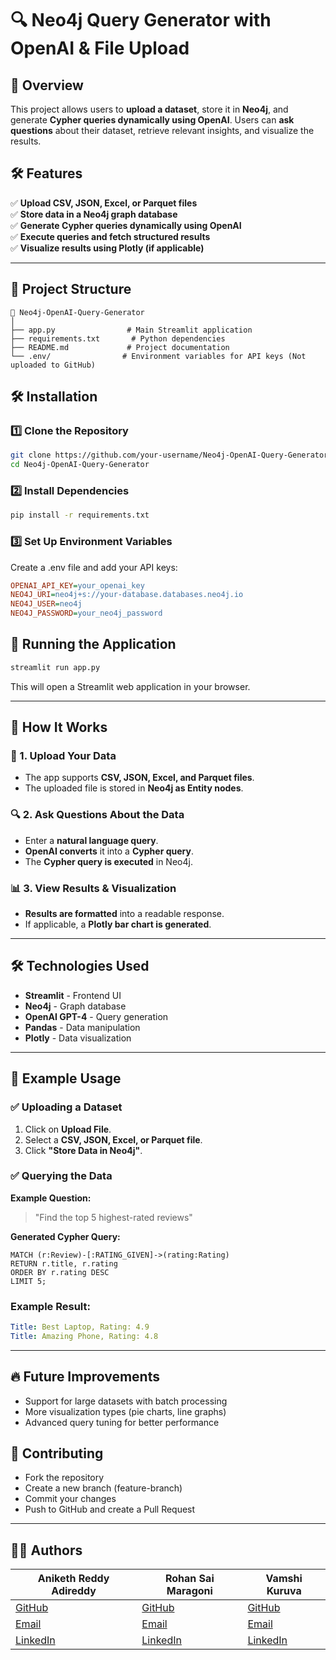# 🔍 Neo4j Query Generator with OpenAI & File Upload

## 🚀 Overview
This project allows users to **upload a dataset**, store it in **Neo4j**, and generate **Cypher queries dynamically using OpenAI**. Users can **ask questions** about their dataset, retrieve relevant insights, and visualize the results.

## 🛠 Features
✅ **Upload CSV, JSON, Excel, or Parquet files**  
✅ **Store data in a Neo4j graph database**  
✅ **Generate Cypher queries dynamically using OpenAI**  
✅ **Execute queries and fetch structured results**  
✅ **Visualize results using Plotly (if applicable)**  

---

## 📂 Project Structure
    📂 Neo4j-OpenAI-Query-Generator
    │
    ├── app.py                # Main Streamlit application
    ├── requirements.txt       # Python dependencies
    ├── README.md             # Project documentation
    └── .env/                # Environment variables for API keys (Not uploaded to GitHub)


## 🛠 Installation

### 1️⃣ Clone the Repository
```bash
git clone https://github.com/your-username/Neo4j-OpenAI-Query-Generator.git
cd Neo4j-OpenAI-Query-Generator
```
### 2️⃣ Install Dependencies
```bash
pip install -r requirements.txt
```
### 3️⃣ Set Up Environment Variables
Create a .env file and add your API keys:

```ini
OPENAI_API_KEY=your_openai_key
NEO4J_URI=neo4j+s://your-database.databases.neo4j.io
NEO4J_USER=neo4j
NEO4J_PASSWORD=your_neo4j_password
```

## 🚀 Running the Application
```bash
streamlit run app.py
```
This will open a Streamlit web application in your browser.

---

## 🎯 How It Works

### **📂 1. Upload Your Data**
- The app supports **CSV, JSON, Excel, and Parquet files**.
- The uploaded file is stored in **Neo4j as Entity nodes**.

### **🔍 2. Ask Questions About the Data**
- Enter a **natural language query**.
- **OpenAI converts** it into a **Cypher query**.
- The **Cypher query is executed** in Neo4j.

### **📊 3. View Results & Visualization**
- **Results are formatted** into a readable response.
- If applicable, a **Plotly bar chart is generated**.

---

## 🛠 Technologies Used
- **Streamlit** - Frontend UI  
- **Neo4j** - Graph database  
- **OpenAI GPT-4** - Query generation  
- **Pandas** - Data manipulation  
- **Plotly** - Data visualization  

---

## 📌 Example Usage

### ✅ **Uploading a Dataset**
1. Click on **Upload File**.
2. Select a **CSV, JSON, Excel, or Parquet file**.
3. Click **"Store Data in Neo4j"**.

### ✅ **Querying the Data**
**Example Question:**
> "Find the top 5 highest-rated reviews"

**Generated Cypher Query:**
```cypher
MATCH (r:Review)-[:RATING_GIVEN]->(rating:Rating)
RETURN r.title, r.rating
ORDER BY r.rating DESC
LIMIT 5;
```
### **Example Result:**
```yaml
Title: Best Laptop, Rating: 4.9
Title: Amazing Phone, Rating: 4.8
```
---

## 🔥 Future Improvements
- Support for large datasets with batch processing
- More visualization types (pie charts, line graphs)
- Advanced query tuning for better performance

## 🤝 Contributing
- Fork the repository
- Create a new branch (feature-branch)
- Commit your changes
- Push to GitHub and create a Pull Request

---

## 👨‍💻 Authors

| Aniketh Reddy Adireddy              | Rohan Sai Maragoni                 | Vamshi Kuruva                             |
|-------------------------------------|-----------------------------------|-------------------------------------------|
| [GitHub](https://github.com/Aniketh007)  | [GitHub](https://github.com/RohanSai22) | [GitHub](http://www.github.com/vamshikuruva) |
| [Email](mailto:anikethadireddy@gmail.com)  | [Email](mailto:maragonirohansai@gmail.com) | [Email](mailto:kuruvavamshi66@gmail.com) |
| [LinkedIn](https://www.linkedin.com/in/anikethreddy007/) | [LinkedIn](https://www.linkedin.com/in/rohan-sai-446a02228/) | [LinkedIn](https://www.linkedin.com/in/vamshikuruva/) |


